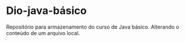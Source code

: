 # Dio-java-básico
Repositório para armazenamento do curso de Java básico.
 Alterando o conteúdo de um arquivo local.
